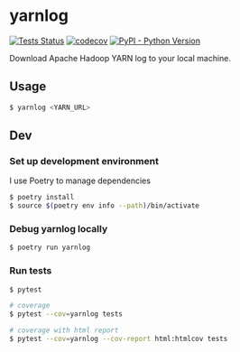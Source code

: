 # yarnlog

[![Tests Status](https://github.com/attomos/yarnlog/workflows/Tests/badge.svg?branch=main&event=push)](https://github.com/attomos/yarnlog/actions?query=workflow%3ATests+branch%3Amain+event%3Apush)
[![codecov](https://codecov.io/gh/attomos/yarnlog/branch/main/graph/badge.svg?token=FQUPRYP17V)](https://codecov.io/gh/attomos/yarnlog)
[![PyPI - Python Version](https://img.shields.io/pypi/pyversions/yarnlog)](https://pypi.org/project/yarnlog)

Download Apache Hadoop YARN log to your local machine.

## Usage

```bash
$ yarnlog <YARN_URL>
```

## Dev

### Set up development environment

I use Poetry to manage dependencies

```bash
$ poetry install
$ source $(poetry env info --path)/bin/activate
```

### Debug yarnlog locally

```bash
$ poetry run yarnlog
```

### Run tests

```bash
$ pytest

# coverage
$ pytest --cov=yarnlog tests

# coverage with html report
$ pytest --cov=yarnlog --cov-report html:htmlcov tests
```
